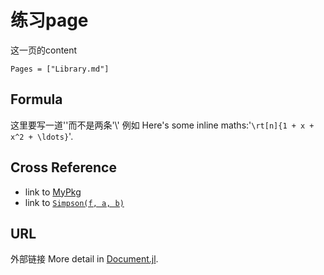 # 练习page

 这一页的content
```@contents
Pages = ["Library.md"]
```
## Formula

这里要写一道'\'而不是两条'\\'
例如
Here's some inline maths:'``\rt[n]{1 + x + x^2 + \ldots}``'.

## Cross Reference

- link to [MyPkg](@ref)
- link to [`Simpson(f, a, b)`](@ref)

## URL

 外部链接
More detail in [Document.jl](https://juliadocs.github.io/Documenter.jl/stable/).
